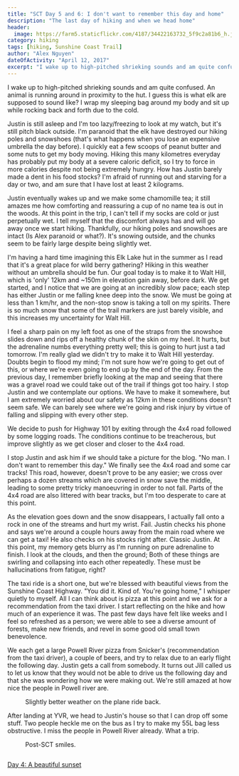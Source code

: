 ```yaml
---
title: "SCT Day 5 and 6: I don't want to remember this day and home"
description: "The last day of hiking and when we head home"
header:
  image: https://farm5.staticflickr.com/4187/34422163732_5f9c2a81b6_h.jpg
category: hiking
tags: [hiking, Sunshine Coast Trail]
author: "Alex Nguyen"
dateOfActivity: "April 12, 2017"
excerpt: "I wake up to high-pitched shrieking sounds and am quite confused. An animal is running around in proximity to the hut. I guess this is what elk are supposed to sound like? I wrap my sleeping bag around my body and sit up while rocking back and forth due to the cold. "
---
```


I wake up to high-pitched shrieking sounds and am quite confused. An animal is running around in proximity to the hut. I guess this is what elk are supposed to sound like? I wrap my sleeping bag around my body and sit up while rocking back and forth due to the cold. 

Justin is still asleep and I'm too lazy/freezing to look at my watch, but it's still pitch black outside. I'm paranoid that the elk have destroyed our hiking poles and snowshoes (that's what happens when you lose an expensive umbrella the day before). I quickly eat a few scoops of peanut butter and some nuts to get my body moving. Hiking this many kilometres everyday has probably put my body at a severe caloric deficit, so I try to force in more calories despite not being extremely hungry. How has Justin barely made a dent in his food stocks? I'm afraid of running out and starving for a day or two, and am sure that I have lost at least 2 kilograms. 

Justin eventually wakes up and we make some chamomille tea; it still amazes me how comforting and reassuring a cup of no name tea is out in the woods. At this point in the trip, I can't tell if my socks are cold or just perpetually wet. I tell myself that the discomfort always has and will go away once we start hiking. Thankfully, our hiking poles and snowshoes are intact (Is Alex paranoid or what?). It's snowing outside, and the chunks seem to be fairly large despite being slightly wet. 

I'm having a hard time imagining this Elk Lake hut in the summer as I read that it's a great place for wild berry gathering? Hiking in this weather without an umbrella should be fun. Our goal today is to make it to Walt Hill, which is 'only' 12km and ~150m in elevation gain away, before dark. We get started, and I notice that we are going at an incredibly slow pace; each step has either Justin or me falling knee deep into the snow. We must be going at less than 1 km/hr, and the non-stop snow is taking a toll on my spirits. There is so much snow that some of the trail markers are just barely visible, and this increases my uncertainty for Walt Hill. 

I feel a sharp pain on my left foot as one of the straps from the snowshoe slides down and rips off a healthy chunk of the skin on my heel. It hurts, but the adrenaline numbs everything pretty well; this is going to hurt just a tad tomorrow. I'm really glad we didn't try to make it to Walt Hill yesterday. Doubts begin to flood my mind; I'm not sure how we're going to get out of this, or where we're even going to end up by the end of the day. From the previous day, I remember briefly looking at the map and seeing that there was a gravel road we could take out of the trail if things got too hairy. I stop Justin and we contemplate our options. We have to make it somewhere, but I am extremely worried about our safety as 12km in these conditions doesn't seem safe. We can barely see where we're going and risk injury by virtue of falling and slipping with every other step. 

We decide to push for Highway 101 by exiting through the 4x4 road followed by some logging roads. The conditions continue to be treacherous, but improve slightly as we get closer and closer to the 4x4 road. 

I stop Justin and ask him if we should take a picture for the blog. "No man. I don't want to remember this day." We finally see the 4x4 road and some car tracks! This road, however, doesn't prove to be any easier; we cross over perhaps a dozen streams which are covered in snow save the middle, leading to some pretty tricky manoeuvring in order to not fall. Parts of the 4x4 road are also littered with bear tracks, but I'm too desperate to care at this point. 

As the elevation goes down and the snow disappears, I actually fall onto a rock in one of the streams and hurt my wrist. Fail. Justin checks his phone and says we're around a couple hours away from the main road where we can get a taxi! He also checks on his stocks right after. Classic Justin. At this point, my memory gets blurry as I'm running on pure adrenaline to finish. I look at the clouds, and then the ground; Both of these things are swirling and collapsing into each other repeatedly. These must be hallucinations from fatigue, right?

The taxi ride is a short one, but we're blessed with beautiful views from the Sunshine Coast Highway. "You did it. Kind of. You're going home," I whisper quietly to myself. All I can think about is pizza at this point and we ask for a recommendation from the taxi driver. I start reflecting on the hike and how much of an experience it was. The past few days have felt like weeks and I feel so refreshed as a person; we were able to see a diverse amount of forests, make new friends, and revel in some good old small town benevolence.

We each get a large Powell River pizza from Snicker's (recommendation from the taxi driver), a couple of beers, and try to relax due to an early flight the following day. Justin gets a call from somebody. It turns out Jill called us to let us know that they would not be able to drive us the following day and that she was wondering how we were making out. We're still amazed at how nice the people in Powell river are.

<figure> 
  <img data-original="https://farm5.staticflickr.com/4187/34422163732_5f9c2a81b6_h.jpg" data-action="zoom" class="inline-image"/>
  <figcaption>Slightly better weather on the plane ride back.</figcaption>
</figure>

After landing at YVR, we head to Justin's house so that I can drop off some stuff. Two people heckle me on the bus as I try to make my 55L bag less obstructive. I miss the people in Powell River already. What a trip.

<figure> 
  <img data-original="https://farm5.staticflickr.com/4189/33741034584_e5ee3da08b_h.jpg" data-action="zoom" class="inline-image"/>
  <figcaption>Post-SCT smiles.</figcaption>
</figure>

<div> 
  <div style="float: left; margin: 0; max-width:35%"><p style="text-align: right;"><a href="https://bestcoasttrail.github.io/hiking/Sunshine-Coast-Trail-Day-4-A-Beautiful-Sunset"><i class="fa fa-long-arrow-left" aria-hidden="true"></i> Day 4: A beautiful sunset</a></p></div>
</div>